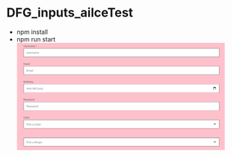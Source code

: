 # DFG_inputs_ailceTest
- npm install
- npm run start
![Alt text](public/sample.png?raw=true "Danger Map")